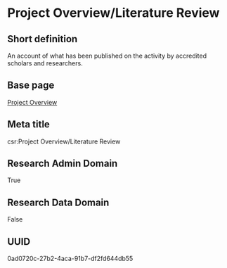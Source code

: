 # Project Overview/Literature Review
## Short definition
An account of what has been published on the activity by accredited scholars and researchers.
## Base page
[Project Overview](https://github.com/EuroCRIS/CASRAI-Dictionairies/blob/main/Objects/Project%20Overview.md)
## Meta title
csr:Project Overview/Literature Review
## Research Admin Domain
True
## Research Data Domain
False
## UUID
0ad0720c-27b2-4aca-91b7-df2fd644db55
